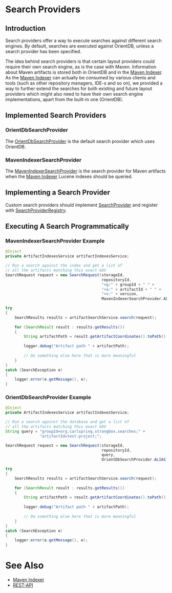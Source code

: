 # Search Providers

## Introduction

Search providers offer a way to execute searches against different search engines. By default, searches are executed 
against OrientDB, unless a search provider has been specified.

The idea behind search providers is that certain layout providers could require their own search engine, as is the 
case with Maven. Information about Maven artifacts is stored both in OrientDB and in the [Maven Indexer]. 
As the [Maven Indexer] can actually be consumed by various clients and tools (such as other repository managers, 
IDE-s and so on), we provided a way to further extend the searches for both existing and future layout providers which 
might also need to have their own search engine implementations, apart from the built-in one (OrientDB).  


## Implemented Search Providers

### OrientDbSearchProvider

The [OrientDbSearchProvider] is the default search provider which uses OrientDB.

### MavenIndexerSearchProvider

The [MavenIndexerSearchProvider] is the search provider for Maven artifacts when the [Maven Indexer] Lucene indexes 
should be queried.

## Implementing a Search Provider

Custom search providers should implement [SearchProvider] and register with [SearchProviderRegistry].

## Executing A Search Programmatically

### MavenIndexerSearchProvider Example

```java
@Inject
private ArtifactIndexesService artifactIndexesService;

// Run a search against the index and get a list of
// all the artifacts matching this exact GAV
SearchRequest request = new SearchRequest(storageId,
                                          repositoryId,
                                          "+g:" + groupId + " " +
                                          "+a:" + artifactId + " " +
                                          "+v:" + version,
                                          MavenIndexerSearchProvider.ALIAS);

try
{
    SearchResults results = artifactSearchService.search(request);
    
    for (SearchResult result : results.getResults())
    {
        String artifactPath = result.getArtifactCoordinates().toPath();
          
        logger.debug("Artifact path " + artifactPath);
          
        // Do something else here that is more meaningful
    }
}
catch (SearchException e)
{
    logger.error(e.getMessage(), e);
}
```

### OrientDbSearchProvider Example

```java
@Inject
private ArtifactIndexesService artifactIndexesService;

// Run a search against the database and get a list of
// all the artifacts matching this exact GAV
String query = "groupId=org.carlspring.strongbox.searches;" +
               "artifactId=test-project;";

SearchRequest request = new SearchRequest(storageId,
                                          repositoryId,
                                          query,
                                          OrientDbSearchProvider.ALIAS);

try
{
    SearchResults results = artifactSearchService.search(request);
    
    for (SearchResult result : results.getResults())
    {
        String artifactPath = result.getArtifactCoordinates().toPath();
          
        logger.debug("Artifact path " + artifactPath);
          
        // Do something else here that is more meaningful
    }
}
catch (SearchException e)
{
    logger.error(e.getMessage(), e);
}
```

# See Also
* [Maven Indexer]
* [REST-API]


[SearchProvider]: https://github.com/strongbox/strongbox/blob/master/strongbox-storage/strongbox-storage-api/src/main/java/org/carlspring/strongbox/providers/search/SearchProvider.java
[SearchProviderRegistry]: https://github.com/strongbox/strongbox/blob/master/strongbox-storage/strongbox-storage-api/src/main/java/org/carlspring/strongbox/providers/search/SearchProviderRegistry.java
[OrientDbSearchProvider]: https://github.com/strongbox/strongbox/blob/master/strongbox-storage/strongbox-storage-api/src/main/java/org/carlspring/strongbox/providers/search/OrientDbSearchProvider.java
[MavenIndexerSearchProvider]: https://github.com/strongbox/strongbox/blob/master/strongbox-storage/strongbox-storage-layout-providers/strongbox-storage-maven-layout-provider/src/main/java/org/carlspring/strongbox/providers/search/MavenIndexerSearchProvider.java
[REST-API]: ../user-guide/rest-api.md
[Maven Indexer]: ./maven-indexer.md
